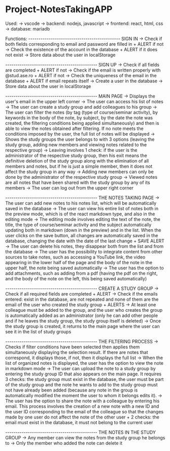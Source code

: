 # Project-NotesTakingAPP

Used:
-> vscode
-> backend: nodejs, javascript
-> frontend: react, html, css
-> database: mariadb

Functions:
--------------------------------------------- SIGN IN
-> Check if both fields corresponding to email and password are filled in + ALERT if not
-> Check the existence of the account in the database + ALERT if it does not exist
-> Store data about the user in localStorage


--------------------------------------------- SIGN UP
-> Check if all fields are completed + ALERT if not
-> Check if the email is written properly with @stud.ase.ro + ALERT if not
-> Check the uniqueness of the email in the database + ALERT if email repeats itself
-> Create a user in the database
-> Store data about the user in localStorage


--------------------------------------------- MAIN PAGE
-> Displays the user's email in the upper left corner
-> The user can access his list of notes
-> The user can create a study group and add colleagues to his group
-> The user can filter the notes (by tag (type of course/seminar activity), by keywords in the body of the note, by subject, by the date the note was created, the filtering conditions being applied simultaneously) and then is able to view the notes obtained after filtering. If no note meets the conditions imposed by the user, the full list of notes will be displayed
-> Shows the study groups the user belongs to with 3 options (leaving the study group, adding new members and viewing notes related to the respective group)
-> Leaving involves 1 check: if the user is the administrator of the respective study group, then his exit means the definitive deletion of the study group along with the elimination of all members and notes, but if he is just a simple member, then it does not affect the study group in any way
-> Adding new members can only be done by the administrator of the respective study group
-> Viewed notes are all notes that have been shared with the study group by any of its members
-> The user can log out from the upper right corner


--------------------------------------------- THE NOTES TAKING PAGE
-> The user can add new notes to his notes list, which will be automatically saved in the database
-> The user can view his entire list of notes both in the preview mode, which is of the react markdown type, and also in the editing mode
-> The editing mode involves editing the text of the note, the title, the type of course/seminar activity and the subject automatically updating both in markdown (down in the preview) and in the list. When the user clicks on the save button, all changes are automatically saved in the database, changing the date with the date of the last change + SAVE ALERT
-> The user can delete his notes, they disappear both from the list and from the database
-> The user has the possibility to integrate content from other sources to take notes, such as accessing a YouTube link, the video appearing in the lower half of the page and the body of the note in the upper half, the note being saved automatically
-> The user has the option to add attachments, such as adding from a pdf (having the pdf on the right, and the body of the note on the left, this being saved automatically)


--------------------------------------------- CREATE A STUDY GROUP
-> Check if all required fields are completed + ALERT
-> Check if the emails entered: exist in the database, are not repeated and none of them are the email of the user who created the study group + ALERTS
-> At least one colleague must be added to the group, and the user who creates the group is automatically added as an administrator (only he can add other people and if he leaves the study group, the study group itself is deleted)
-> Once the study group is created, it returns to the main page where the user can see it in the list of study groups


--------------------------------------------- THE FILTERING PROCESS
-> Checks if filter conditions have been selected then applies them simultaneously displaying the selection result. If there are notes that correspond, it displays those, if not, then it displays the full list
-> When the list of organized notes is displayed, the user has the option to view the note in markdown mode
-> The user can upload the note to a study group by entering the study group ID that also appears on the main page. It requires 3 checks: the study group must exist in the database, the user must be part of the study group and the note he wants to add to the study group must not have already been added (because any note in the group is automatically modified the moment the user to whom it belongs edits it).
-> The user has the option to share the note with a colleague by entering his email. This process involves the creation of a new note with a new ID and the user ID corresponding to the email of the colleague so that the changes made by one user do not affect the note of the other user + 2 checks: the email must exist in the database, it must not belong to the current user


--------------------------------------------- THE NOTES IN THE STUDY GROUP
-> Any member can view the notes from the study group he belongs to
-> Only the member who added the note can delete it
